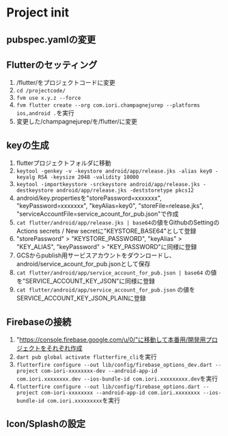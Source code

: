 # Project init

## pubspec.yamlの変更

## Flutterのセッティング
1. /flutter/をプロジェクトコードに変更
2. `cd /projectcode/`
2. `fvm use x.y.z --force`
3. `fvm flutter create --org com.iori.champagnejurep --platforms ios,android .`を実行
4. 変更した/champagnejurep/を/flutter/に変更

## keyの生成
1. flutterプロジェクトフォルダに移動
2. ```keytool -genkey -v -keystore android/app/release.jks -alias key0 -keyalg RSA -keysize 2048 -validity 10000```
3. ```keytool -importkeystore -srckeystore android/app/release.jks -destkeystore android/app/release.jks -deststoretype pkcs12```
4. android/key.propertiesを"storePassword=xxxxxxx", "keyPassword=xxxxxxx", "keyAlias=key0", "storeFile=release.jks", "serviceAccountFile=service_acount_for_pub.json"で作成
5. `cat flutter/android/app/release.jks | base64`の値をGithubのSettingのActions secrets / New secretに"KEYSTORE_BASE64"として登録
6. "storePassword" > "KEYSTORE_PASSWORD", "keyAlias" > "KEY_ALIAS", "keyPassword" > "KEY_PASSWORD"に同様に登録
7. GCSからpublish用サービスアカウントをダウンロードし、android/service_acount_for_pub.jsonとして保存
8. `cat flutter/android/app/service_account_for_pub.json | base64` の値を"SERVICE_ACCOUNT_KEY_JSON"に同様に登録
9. `cat flutter/android/app/service_account_for_pub.json` の値をSERVICE_ACCOUNT_KEY_JSON_PLAINに登録

## Firebaseの接続
1. "https://console.firebase.google.com/u/0/"に移動して本番用/開発用プロジェクトをそれぞれ作成
2. `dart pub global activate flutterfire_cli`を実行
3. `flutterfire configure --out lib/config/firebase_options_dev.dart --project com-iori-xxxxxxxx-dev --android-app-id com.iori.xxxxxxxx.dev --ios-bundle-id com.iori.xxxxxxxxx.dev`を実行
4. `flutterfire configure --out lib/config/firebase_options.dart --project com-iori-xxxxxxxx --android-app-id com.iori.xxxxxxxx --ios-bundle-id com.iori.xxxxxxxxx`を実行

## Icon/Splashの設定